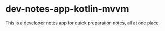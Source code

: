 # dev-notes-app-kotlin-mvvm
This is a developer notes app for quick preparation notes, all at one place.
